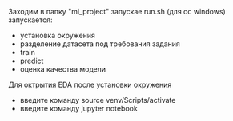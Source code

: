 Заходим в папку "ml_project" запускае run.sh (для ос windows) запускается:
- установка окружения
- разделение датасета под требования задания
- train
- predict
- оценка качества модели

Для октрытия EDA после установки окружения
- введите команду source venv/Scripts/activate
- введите команду jupyter notebook
